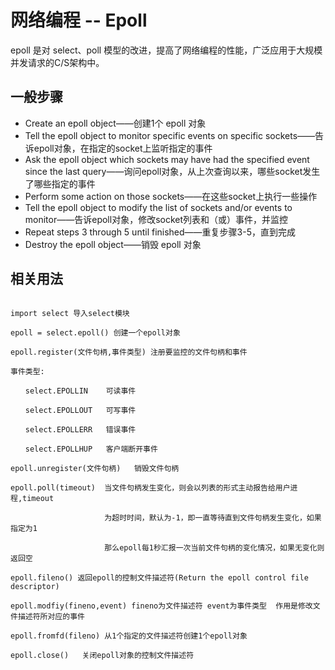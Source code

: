 # 网络编程 -- Epoll

epoll 是对 select、poll 模型的改进，提高了网络编程的性能，广泛应用于大规模并发请求的C/S架构中。

## 一般步骤

- Create an epoll object——创建1个 epoll 对象
- Tell the epoll object to monitor specific events on specific sockets——告诉epoll对象，在指定的socket上监听指定的事件
- Ask the epoll object which sockets may have had the specified event since the last query——询问epoll对象，从上次查询以来，哪些socket发生了哪些指定的事件
- Perform some action on those sockets——在这些socket上执行一些操作
- Tell the epoll object to modify the list of sockets and/or events to monitor——告诉epoll对象，修改socket列表和（或）事件，并监控
- Repeat steps 3 through 5 until finished——重复步骤3-5，直到完成
- Destroy the epoll object——销毁 epoll 对象

## 相关用法
```python3 

import select 导入select模块

epoll = select.epoll() 创建一个epoll对象

epoll.register(文件句柄,事件类型) 注册要监控的文件句柄和事件

事件类型:

　　select.EPOLLIN    可读事件

　　select.EPOLLOUT   可写事件

　　select.EPOLLERR   错误事件

　　select.EPOLLHUP   客户端断开事件

epoll.unregister(文件句柄)   销毁文件句柄

epoll.poll(timeout)  当文件句柄发生变化，则会以列表的形式主动报告给用户进程,timeout

                     为超时时间，默认为-1，即一直等待直到文件句柄发生变化，如果指定为1

                     那么epoll每1秒汇报一次当前文件句柄的变化情况，如果无变化则返回空

epoll.fileno() 返回epoll的控制文件描述符(Return the epoll control file descriptor)

epoll.modfiy(fineno,event) fineno为文件描述符 event为事件类型  作用是修改文件描述符所对应的事件

epoll.fromfd(fileno) 从1个指定的文件描述符创建1个epoll对象

epoll.close()   关闭epoll对象的控制文件描述符
```

